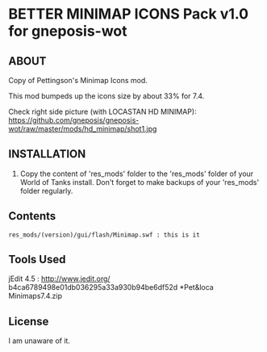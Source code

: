 BETTER MINIMAP ICONS Pack v1.0 for gneposis-wot
===============================================

ABOUT
-----

Copy of Pettingson's Minimap Icons mod.

This mod bumpeds up the icons size by about 33% for 7.4.

Check right side picture (with LOCASTAN HD MINIMAP):  <https://github.com/gneposis/gneposis-wot/raw/master/mods/hd_minimap/shot1.jpg>

INSTALLATION
------------
1. Copy the content of 'res_mods' folder to the 'res_mods' folder of your World of Tanks install. Don't forget to make backups of your 'res_mods' folder regularly.

Contents
--------
    res_mods/(version)/gui/flash/Minimap.swf : this is it

Tools Used
----------
jEdit 4.5 : <http://www.jedit.org/>
b4ca6789498e01db036295a33a930b94be6df52d *Pet&loca Minimaps7.4.zip

License
-------
I am unaware of it.